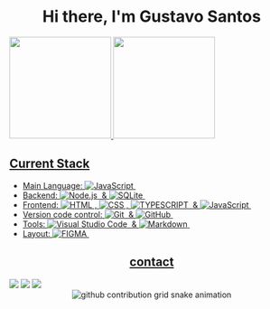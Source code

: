 <h1 align="center">Hi there, I'm Gustavo Santos</h1>




<!--align="center" -->
<div>
  <a href="https://github.com/gusta7ms">
  <img height="180em" src="https://github-readme-stats.vercel.app/api?username=gusta7ms&show_icons=true&theme=omni&include_all_commits=true&count_private=true&card_width=330"/>
  <img height="180em" src="https://github-readme-stats.vercel.app/api/top-langs/?username=gusta7ms&layout=compact&langs_count=16&theme=omni&card_width=314px"/>
</div>


##

## Current Stack


- Main Language: ![JavaScript](https://img.shields.io/badge/-JavaScript-05122A?style=flat&logo=javascript)&nbsp;
- Backend: ![Node.js](https://img.shields.io/badge/-Node.js-05122A?style=flat&logo=node.js)&nbsp; & ![SQLite](https://img.shields.io/badge/-SQLite-05122A?style=flat&logo=sqlite)&nbsp;
- Frontend: ![HTML](https://img.shields.io/badge/-HTML-05122A?style=flat&logo=HTML5)&nbsp;, ![CSS](https://img.shields.io/badge/-CSS-05122A?style=flat&logo=CSS3&logoColor=1572B6)&nbsp;, ![TYPESCRIPT](https://img.shields.io/badge/-TYPESCRIPT-05122A?style=flat&logo=TYPESCRIPT)&nbsp; & ![JavaScript](https://img.shields.io/badge/-JavaScript-05122A?style=flat&logo=javascript)&nbsp;
- Version code control: ![Git](https://img.shields.io/badge/-Git-05122A?style=flat&logo=git)&nbsp; & ![GitHub](https://img.shields.io/badge/-GitHub-05122A?style=flat&logo=github)&nbsp;
- Tools: ![Visual Studio Code](https://img.shields.io/badge/-Visual%20Studio%20Code-05122A?style=flat&logo=visual-studio-code&logoColor=007ACC)&nbsp; & ![Markdown](https://img.shields.io/badge/-Markdown-05122A?style=flat&logo=markdown)&nbsp;
- Layout: ![FIGMA](https://img.shields.io/badge/-FIGMA-05122A?style=flat&logo=FIGMA)&nbsp;



<h2 align="center">contact</h2>
<div>
  <a href = "mailto:gmelo5805@gmail.com"><img src="https://img.shields.io/badge/-Gmail-%23333?style=for-the-badge&logo=gmail&logoColor=white" target="_blank"></a> 
  <a href="https://www.linkedin.com/in/gustavo-melo-5b705529b/" target="_blank"><img src="https://img.shields.io/badge/-LinkedIn-%230077B5?style=for-the-badge&logo=linkedin&logoColor=white" target="_blank"></a>
  <a href="https://w.app/9Q3FJV" target="_blank"><img src="https://img.shields.io/badge/WhatsApp-25D366?style=for-the-badge&logo=whatsapp&logoColor=white" target="_blank"></a>
</div>

<div align="center">
  <picture>
    <source media="(prefers-color-scheme: dark)" srcset="https://raw.githubusercontent.com/gusta7ms/gusta7ms/output/github-contribution-grid-snake-dark.svg">
    <source media="(prefers-color-scheme: light)" srcset="https://raw.githubusercontent.com/gusta7ms/gusta7ms/output/github-contribution-grid-snake.svg">
    <img alt="github contribution grid snake animation" src="https://raw.githubusercontent.com/YourUser/YourUser/output/github-contribution-grid-snake.svg">
  </picture>
</div>



<!--
<h2>Skils</h2>
<div>
  <img src="https://img.shields.io/badge/HTML5-E34F26?style=for-the-badge&logo=html5&logoColor=white">
  <img src="https://img.shields.io/badge/CSS3-1572B6?style=for-the-badge&logo=css3&logoColor=white"><br>
  <img src="https://img.shields.io/badge/JavaScript-F7DF1E?style=for-the-badge&logo=JavaScript&logoColor=black">
  <img src="https://img.shields.io/badge/SQLite-07405E?style=for-the-badge&logo=sqlite&logoColor=white"><br>
  <img src="https://img.shields.io/badge/GIT-E44C30?style=for-the-badge&logo=git&logoColor=white">
  <img src="https://img.shields.io/badge/GitHub-100000?style=for-the-badge&logo=github&logoColor=white"><br>
  <img src="https://img.shields.io/badge/Node.js-43853D?style=for-the-badge&logo=node.js&logoColor=white">
</div>
-->

<!--   <a href="https://discord.gg/G9GPg5SA75" target="_blank"><img src="https://img.shields.io/badge/Discord-7289DA?style=for-the-badge&logo=discord&logoColor=white" target="_blank"></a> -->
